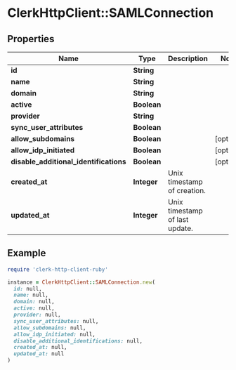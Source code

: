 # ClerkHttpClient::SAMLConnection

## Properties

| Name | Type | Description | Notes |
| ---- | ---- | ----------- | ----- |
| **id** | **String** |  |  |
| **name** | **String** |  |  |
| **domain** | **String** |  |  |
| **active** | **Boolean** |  |  |
| **provider** | **String** |  |  |
| **sync_user_attributes** | **Boolean** |  |  |
| **allow_subdomains** | **Boolean** |  | [optional] |
| **allow_idp_initiated** | **Boolean** |  | [optional] |
| **disable_additional_identifications** | **Boolean** |  | [optional] |
| **created_at** | **Integer** | Unix timestamp of creation.  |  |
| **updated_at** | **Integer** | Unix timestamp of last update.  |  |

## Example

```ruby
require 'clerk-http-client-ruby'

instance = ClerkHttpClient::SAMLConnection.new(
  id: null,
  name: null,
  domain: null,
  active: null,
  provider: null,
  sync_user_attributes: null,
  allow_subdomains: null,
  allow_idp_initiated: null,
  disable_additional_identifications: null,
  created_at: null,
  updated_at: null
)
```

